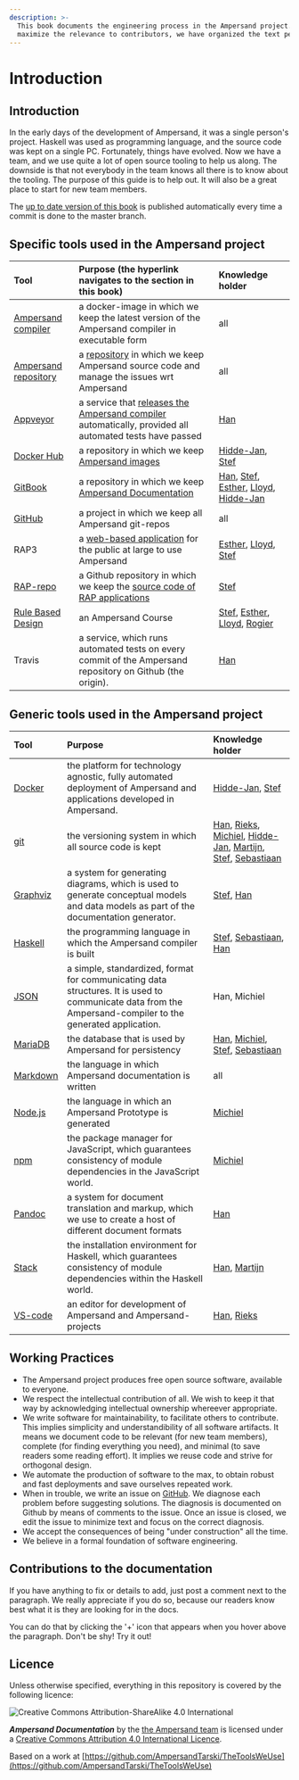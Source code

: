 ```yaml
---
description: >-
  This book documents the engineering process in the Ampersand project. To
  maximize the relevance to contributors, we have organized the text per tool.
---
```


# Introduction

## Introduction

In the early days of the development of Ampersand, it was a single person's project. Haskell was used as programming language, and the source code was kept on a single PC. Fortunately, things have evolved. Now we have a team, and we use quite a lot of open source tooling to help us along. The downside is that not everybody in the team knows all there is to know about the tooling. The purpose of this guide is to help out. It will also be a great place to start for new team members.

The [up to date version of this book](http://ampersandtarski.gitbooks.io/the-tools-we-use-for-ampersand/) is published automatically every time a commit is done to the master branch.

## Specific tools used in the Ampersand project

| Tool | Purpose \(the hyperlink navigates to the section in this book\) | Knowledge holder |
| :--- | :--- | :--- |
| [Ampersand compiler](https://hub.docker.com/r/ampersandtarski/ampersand-prototype/) | a docker-image in which we keep the latest version of the Ampersand compiler in executable form | all |
| [Ampersand repository](https://github.com/AmpersandTarski/Ampersand/) | a [repository](gitbook/getting-started-with-gitbook.md) in which we keep Ampersand source code and manage the issues wrt Ampersand | all |
| [Appveyor](https://ci.appveyor.com/project/hanjoosten/ampersand) | a service that [releases the Ampersand compiler](git/releasing-ampersand-and-workflow-details.md) automatically, provided all automated tests have passed | [Han](https://github.com/hanjoosten) |
| [Docker Hub](https://hub.docker.com/u/ampersandtarski/) | a repository in which we keep [Ampersand images](installation-of-rap/making-docker-images.md) | [Hidde-Jan](https://github.com/hidde-jan), [Stef](https://github.com/stefjoosten) |
| [GitBook](https://www.ou.nl/-/IM0403_Rule-Based-Design) | a repository in which we keep [Ampersand Documentation](gitbook/) | [Han](https://github.com/hanjoosten), [Stef](https://github.com/stefjoosten), [Esther](https://github.com/EstherHageraats), [Lloyd](https://github.com/LloydRutledge), [Hidde-Jan](https://github.com/hidde-jan) |
| [GitHub](https://github.com/AmpersandTarski/) | a project in which we keep all Ampersand git-repos | all |
| RAP3 | a [web-based application](functionality-of-rap3/) for the public at large to use Ampersand | [Esther](https://github.com/EstherHageraats), [Lloyd](https://github.com/LloydRutledge), [Stef](https://github.com/stefjoosten) |
| [RAP-repo](https://github.com/AmpersandTarski/RAP/) | a Github repository in which we keep the [source code of RAP applications](installation-of-rap/) | [Stef](https://github.com/stefjoosten) |
| [Rule Based Design](https://www.ou.nl/-/IM0403_Rule-Based-Design) | an Ampersand Course | [Stef](https://github.com/stefjoosten), [Esther](https://github.com/EstherHageraats), [Lloyd](https://github.com/LloydRutledge), [Rogier](https://github.com/rvandewetering) |
| Travis | a service, which runs automated tests on every commit of the Ampersand repository on Github \(the origin\). | [Han](https://github.com/hanjoosten) |

## Generic tools used in the Ampersand project

| Tool | Purpose | Knowledge holder |
| :--- | :--- | :--- |
| [Docker](https://www.docker.com/) | the platform for technology agnostic, fully automated deployment of Ampersand and applications developed in Ampersand. | [Hidde-Jan](https://github.com/hidde-jan), [Stef](https://github.com/stefjoosten) |
| [git](https://git-scm.com/community) | the versioning system in which all source code is kept | [Han](https://github.com/hanjoosten), [Rieks](https://github.com/RieksJ), [Michiel](https://github.com/Michiel-s), [Hidde-Jan](https://github.com/hidde-jan), [Martijn](https://github.com/Oblosys), [Stef](https://github.com/stefjoosten), [Sebastiaan](https://github.com/sjcjoosten) |
| [Graphviz](https://www.graphviz.org/) | a system for generating diagrams, which is used to generate conceptual models and data models as part of the documentation generator. | [Stef](https://github.com/stefjoosten), [Han](https://github.com/hanjoosten) |
| [Haskell](https://www.haskell.org/) | the programming language in which the Ampersand compiler is built | [Stef](https://github.com/stefjoosten), [Sebastiaan](https://github.com/sjcjoosten), [Han](https://github.com/hanjoosten) |
| [JSON](https://www.json.org/) | a simple, standardized, format for communicating data structures. It is used to communicate data from the Ampersand-compiler to the generated application. | Han, Michiel |
| [MariaDB](https://mariadb.org/) | the database that is used by Ampersand for persistency | [Han](https://github.com/hanjoosten), [Michiel](https://github.com/Michiel-s), [Stef](https://github.com/stefjoosten), [Sebastiaan](https://github.com/sjcjoosten) |
| [Markdown](https://www.markdownguide.org/) | the language in which Ampersand documentation is written | all |
| [Node.js](https://nodejs.org/) | the language in which an Ampersand Prototype is generated | [Michiel](https://github.com/Michiel-s) |
| [npm](https://www.npmjs.com/) | the package manager for JavaScript, which guarantees consistency of module dependencies in the JavaScript world. | [Michiel](https://github.com/Michiel-s) |
| [Pandoc](https://pandoc.org/) | a system for document translation and markup, which we use to create a host of different document formats | [Han](https://github.com/hanjoosten) |
| [Stack](https://www.haskellstack.org/) | the installation environment for Haskell, which guarantees consistency of module dependencies within the Haskell world. | [Han](https://github.com/hanjoosten), [Martijn](https://github.com/Oblosys) |
| [VS-code](https://code.visualstudio.com/) | an editor for development of Ampersand and Ampersand-projects | [Han](https://github.com/hanjoosten), [Rieks](https://github.com/RieksJ) |

## Working Practices

* The Ampersand project produces free open source software, available to everyone.
* We respect the intellectual contribution of all. We wish to keep it that way by acknowledging intellectual ownership whereever appropriate.
* We write software for maintainability, to facilitate others to contribute. This implies simplicity and understandibility of all software artifacts. It means we document code to be relevant \(for new team members\), complete \(for finding everything you need\), and minimal \(to save readers some reading effort\). It implies we reuse code and strive for orthogonal design.
* We automate the production of software to the max, to obtain robust and fast deployments and save ourselves repeated work.
* When in trouble, we write an issue on [GitHub](https://github.com/AmpersandTarski/Ampersand/). We diagnose each problem before suggesting solutions. The diagnosis is documented on Github by means of comments to the issue. Once an issue is closed, we edit the issue to minimize text and focus on the correct diagnosis.
* We accept the consequences of being "under construction" all the time.
* We believe in a formal foundation of software engineering.

## Contributions to the documentation

If you have anything to fix or details to add, just post a comment next to the paragraph. We really appreciate if you do so, because our readers know best what it is they are looking for in the docs.

You can do that by clicking the '+' icon that appears when you hover above the paragraph. Don't be shy! Try it out!

## Licence

Unless otherwise specified, everything in this repository is covered by the following licence:

![Creative Commons Attribution-ShareAlike 4.0 International](https://licensebuttons.net/l/by-sa/4.0/88x31.png)

_**Ampersand Documentation**_ by the [the Ampersand team](http://www.gitbook.com/@ampersandtarski/) is licensed under a [Creative Commons Attribution 4.0 International Licence](http://creativecommons.org/licenses/by-sa/4.0/).

Based on a work at [https://github.com/AmpersandTarski/TheToolsWeUse](https://github.com/AmpersandTarski/TheToolsWeUse)

